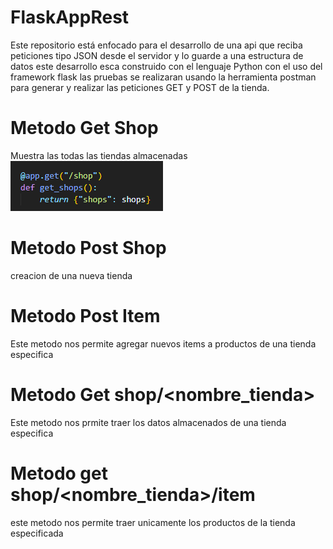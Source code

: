 # FlaskAppRest
Este repositorio está enfocado para el desarrollo de una api que reciba peticiones tipo JSON desde el servidor y lo guarde a una estructura de datos este desarrollo esca construido con el lenguaje Python con el uso del framework flask las pruebas se realizaran usando la herramienta postman para generar y realizar las peticiones GET y POST de la tienda.

# Metodo Get Shop
Muestra las todas las tiendas almacenadas
<img src="README/getShop.png">
# Metodo Post Shop
creacion  de una nueva tienda

# Metodo Post Item
Este metodo nos permite agregar nuevos items a productos de una tienda especifica 

# Metodo Get shop/<nombre_tienda>
Este metodo nos prmite traer los datos almacenados de una tienda especifica

# Metodo get shop/<nombre_tienda>/item
este metodo nos permite  traer unicamente los productos de la tienda especificada
